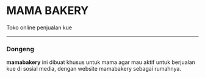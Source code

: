 MAMA BAKERY
===========
Toko online penjualan kue

---

### Dongeng
**mamabakery** ini dibuat khusus untuk mama agar mau aktif untuk berjualan kue di sosial media, dengan website mamabakery sebagai rumahnya.